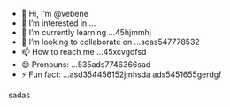 - 👋 Hi, I’m @vebene
- 👀 I’m interested in ...
- 🌱 I’m currently learning ...45hjmmhj
- 💞️ I’m looking to collaborate on ...scas547778532
- 📫 How to reach me ...45xcvgdfsd
- 😄 Pronouns: ...535ads7746366sad
- ⚡ Fun fact: ...asd354456152jmhsda
ads5451655gerdgf
<!---453dfs4505230xcv
vebene/vebene is a ✨ special ✨ repository becausdfse its `RE54ADME.md` (this file) appears on your GitHub profile.
You can click the Preview link to take a look atsdf your changes.nhgh
--->
sadas
